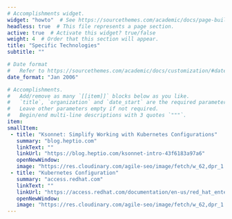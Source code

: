 ```yaml
---
# Accomplishments widget.
widget: "howto"  # See https://sourcethemes.com/academic/docs/page-builder/
headless: true  # This file represents a page section.
active: true  # Activate this widget? true/false
weight: 4  # Order that this section will appear.
title: "Specific Technologies"
subtitle: ""

# Date format
#   Refer to https://sourcethemes.com/academic/docs/customization/#date-format
date_format: "Jan 2006"

# Accomplishments.
#   Add/remove as many `[[item]]` blocks below as you like.
#   `title`, `organization` and `date_start` are the required parameters.
#   Leave other parameters empty if not required.
#   Begin/end multi-line descriptions with 3 quotes `"""`.
item:
smallItem: 
 - title: "Ksonnet: Simplify Working with Kubernetes Configurations"
   summary: "blog.heptio.com"
   linkText: ""
   linkUrl: "https://blog.heptio.com/ksonnet-intro-43f6183a97a6"
   openNewWindow: 
   image: "https://res.cloudinary.com/agile-seo/image/fetch/w_62,dpr_1.0,d_blank_am8gzx.png/https%3A%2F%2Flogo.clearbit.com%2Fblog.heptio.com%3Fsize%3D250"
 - title: "Kubernetes Configuration"
   summary: "access.redhat.com"
   linkText: ""
   linkUrl: "https://access.redhat.com/documentation/en-us/red_hat_enterprise_linux_atomic_host/7/html/getting_started_with_kubernetes/kubernetes_configuration"
   openNewWindow: 
   image: "https://res.cloudinary.com/agile-seo/image/fetch/w_62,dpr_1.0,d_blank_am8gzx.png/https%3A%2F%2Flogo.clearbit.com%2Faccess.redhat.com%3Fsize%3D250"
---
```


